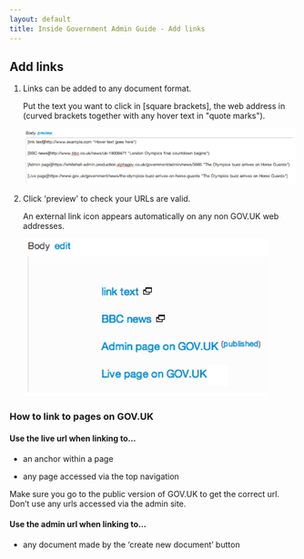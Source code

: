 ```yaml
---
layout: default
title: Inside Government Admin Guide - Add links
---
```


## Add links

1. Links can be added to any document format.

	Put the text you want to click in [square brackets], the web address in (curved brackets together with any hover text in "quote marks").

	![Add links 1](add-links-1.png)

2. Click 'preview' to check your URLs are valid.

	An external link icon appears automatically on any non GOV.UK web addresses.

	![Add links 2](add-links-2.png)
	
### How to link to pages on GOV.UK


#### Use the live url when linking to…

* an anchor within a page
	
* any page accessed via the top navigation
	
Make sure you go to the public version of GOV.UK to get the correct url. Don’t use any urls accessed via the admin site.


#### Use the admin url when linking to...

* any document made by the ‘create new document’ button